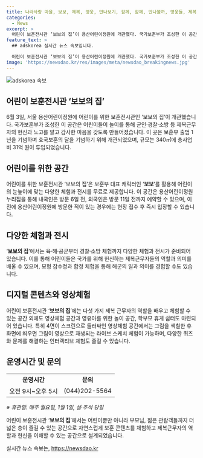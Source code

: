 ```yaml
---
title: 나라사랑 마을, 보보, 제복, 영웅, 만나보기, 함께, 함께, 만나볼까, 영웅들, 제복
categories:
  - News
excerpt: >
  어린이 보훈전시관 ‘보보의 집’이 용산어린이정원에 개관했다. 국가보훈부가 조성한 이 공간은 군인, 경찰, 소방관 등 제복근무자의 헌신과 노고를 알리고 어린이들에게 감사한 마음을 심어주기 위해 마련됐다. 보보라는 국가보훈부 캐릭터를 활용해 다양한 체험과 전시를 무료로 제공하며, 영상체험 공간과 놀이 공간도 갖췄다. 또한, 체험을 통해 국가유공자의 역할과 헌신을 이해할 수 있는 공간으로서 어린이와 가족, 젊은 관람객들에게 즐거운 시간을 제공하고 있다.
feature_text: >
  ## adskorea 실시간 뉴스 속보입니다.

  어린이 보훈전시관 ‘보보의 집’이 용산어린이정원에 개관했다. 국가보훈부가 조성한 이 공간은 군인, 경찰, 소방관 등 제복근무자의 헌신과 노고를 알리고 어린이들에게 감사한 마음을 심어주기 위해 마련됐다. 보보라는 국가보훈부 캐릭터를 활용해 다양한 체험과 전시를 무료로 제공하며, 영상체험 공간과 놀이 공간도 갖췄다. 또한, 체험을 통해 국가유공자의 역할과 헌신을 이해할 수 있는 공간으로서 어린이와 가족, 젊은 관람객들에게 즐거운 시간을 제공하고 있다.
image: 'https://newsdao.kr/res/images/meta/newsdao_breakingnews.jpg'
---
```


<p><img src="https://newsdao.kr/res/images/meta/newsdao_breakingnews.jpg" alt="adskorea 속보" /></p>

<h2 data-ke-size="size26">어린이 보훈전시관 ‘보보의 집’</h2>

<p data-ke-size="size16">6월 3일, 서울 용산어린이정원에 어린이를 위한 보훈전시관인 ‘보보의 집’이 개관했습니다. 국가보훈부가 조성한 이 공간은 어린이들이 놀이를 통해 군인·경찰·소방 등 제복근무자의 헌신과 노고를 알고 감사한 마음을 갖도록 만들어졌습니다. 이 곳은 보훈부 출범 1년을 기념하며 호국보훈의 달을 기념하기 위해 개관되었으며, 규모는 340㎡에 총사업비 31억 원이 투입되었습니다.</p>

<h2 data-ke-size="size26">어린이를 위한 공간</h2>

<p data-ke-size="size16">어린이를 위한 보훈전시관 ‘보보의 집’은 보훈부 대표 캐릭터인 ‘<b>보보</b>’를 활용해 어린이의 눈높이에 맞는 다양한 체험과 전시를 무료로 제공합니다. 이 공간은 용산어린이정원 누리집을 통해 내국인은 방문 6일 전, 외국인은 방문 11일 전까지 예약할 수 있으며, 이전에 용산어린이정원에 방문한 적이 있는 경우에는 현장 접수 후 즉시 입장할 수 있습니다.</p>

<h2 data-ke-size="size26">다양한 체험과 전시</h2>

<p data-ke-size="size16">‘<b>보보의 집</b>’에서는 육·해·공군부터 경찰·소방 체험까지 다양한 체험과 전시가 준비되어 있습니다. 이를 통해 어린이들은 국가를 위해 헌신하는 제복근무자들의 역할과 의미를 배울 수 있으며, 모형 잠수정과 함정 체험을 통해 해군의 일과 의미를 경험할 수도 있습니다.</p>

<h2 data-ke-size="size26">디지털 콘텐츠와 영상체험</h2>

<p data-ke-size="size16">어린이 보훈전시관 ‘<b>보보의 집</b>’에는 다섯 가지 제복 근무자의 역할을 배우고 체험할 수 있는 공간 외에도 영상체험 공간과 영유아를 위한 놀이 공간, 학부모 휴게 쉼터도 마련되어 있습니다. 특히 4면이 스크린으로 둘러싸인 영상체험 공간에서는 그림을 색칠한 후 화면에 띄우면 그림이 영상으로 재생되는 라이브 스케치 체험이 가능하며, 다양한 퀴즈와 문제를 해결하는 인터랙티브 체험도 즐길 수 있습니다.</p>

<h2 data-ke-size="size26">운영시간 및 문의</h2>

<table>
    <tr>
        <td style="text-align: center; height: 17px;"><b>운영시간</b></td>
        <td style="text-align: center; height: 17px;"><b>문의</b></td>
    </tr>
    <tr>
        <td style="text-align: center; height: 17px;">오전 9시~오후 5시</td>
        <td style="text-align: center; height: 17px;">(044)202-5564</td>
    </tr>
</table>

<p data-ke-size="size16"><i>※ 휴관일: 매주 월요일, 1월 1일, 설·추석 당일</i></p>

<p data-ke-size="size16">어린이 보훈전시관 ‘<b>보보의 집</b>’에서는 어린이뿐만 아니라 부모님, 젊은 관람객들까지 더 넓은 층이 즐길 수 있는 공간으로 자연스럽게 보훈 콘텐츠를 체험하고 제복근무자의 역할과 헌신을 이해할 수 있는 공간으로 설계되었습니다.</p>
실시간 뉴스 속보는, <a href="https://newsdao.kr" rel="dofollow">https://newsdao.kr</a>


